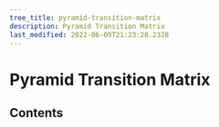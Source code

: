 ```yaml
---
tree_title: pyramid-transition-matrix
description: Pyramid Transition Matrix
last_modified: 2022-06-09T21:23:28.2328
---
```


# Pyramid Transition Matrix

## Contents
